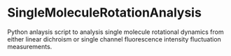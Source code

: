 # SingleMoleculeRotationAnalysis
Python anlaysis script to analysis single molecule rotational dynamics from either linear dichroism or single channel fluorescence intensity fluctuation measurements.
